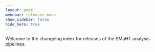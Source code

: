 ```yaml
---
layout: page
menubar: releases_menu
show_sidebar: false
hide_hero: true
---
```


Welcome to the changelog index for releases of the SMaHT analysis pipelines.